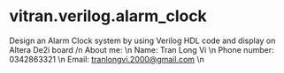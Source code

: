 # vitran.verilog.alarm_clock
Design an Alarm Clock system by using Verilog HDL code and display on Altera De2i board /n
About me: \n
      Name: Tran Long Vi \n
      Phone number: 0342863321 \n
      Email: tranlongvi.2000@gmail.com \n
